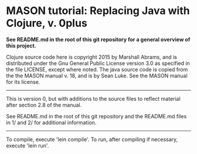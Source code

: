 MASON tutorial: Replacing Java with Clojure, v. 0plus
====

**See README.md in the root of this git repository for a general overview
of this project.**

Clojure source code here is copyright 2015 by Marshall Abrams, and is
distributed under the Gnu General Public License version 3.0 as
specified in the file LICENSE, except where noted.  The java source code
is copied from the the MASON manual v. 18, and is by Sean Luke.  See the
MASON manual for its license.

----------

This is version 0, but with additions to the source files to reflect
material after section 2.8 of the manual.

See README.md in the root of this git repository and the README.md files in
1/ and 2/ for additional information.

----------

To compile, execute 'lein compile'.  To run, after compiling if
necessary, execute 'lein run'.  
